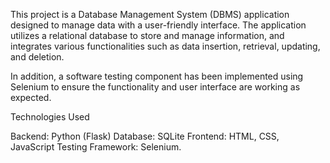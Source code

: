 This project is a Database Management System (DBMS) application designed to manage data with a user-friendly interface. 
The application utilizes a relational database to store and manage information, and integrates various functionalities such as data insertion, retrieval, updating, and deletion.

In addition, a software testing component has been implemented using Selenium to ensure the functionality and user interface are working as expected.

Technologies Used

Backend: Python (Flask)
Database: SQLite
Frontend: HTML, CSS, JavaScript
Testing Framework: Selenium.
